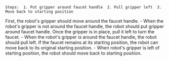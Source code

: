 
    Steps:  1. Put gripper around faucet handle  2. Pull gripper left  3. Move back to starting position
   First, the robot's gripper should move around the faucet handle.
    - When the robot's gripper is not around the faucet handle, the robot should put gripper around faucet handle.
    Once the gripper is in place, pull it left to turn the faucet.
    - When the robot's gripper is around the faucet handle, the robot should pull left.
    If the faucet remains at its starting position, the robot can move back to its original starting position.
    - When robot's gripper is left of starting position, the robot should move back to starting position.